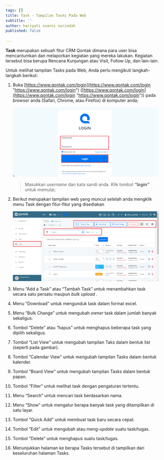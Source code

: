 ```yaml
---
tags: []
title: Task - Tampilan Tasks Pada Web
subtitle: ''
author: hariyati suarni nurindah
published: false

---
```

**Task** merupakan sebuah fitur CRM Qontak dimana para user bisa mencantumkan dan melaporkan kegiatan yang mereka lakukan. Kegiatan tersebut bisa berupa Rencana Kunjungan atau Visit, Follow Up, dan lain-lain.

Untuk melihat tampilan Tasks pada Web, Anda perlu mengikuti langkah-langkah berikut:

 1. Buka [https://www.qontak.com/login](https://www.qontak.com/login "https://www.qontak.com/login") ([https://www.qontak.com/login](https://www.qontak.com/login "https://www.qontak.com/login")) pada _browser_ anda (Safari, Chrome, atau Firefox) di komputer anda;

    ![](/uploads/dells-1.PNG)

    > Masukkan _username_ dan kata sandi anda. Klik tombol **_“login”_** untuk memulai;
 2. Berikut merupakan tampilan web yang muncul setelah anda mengklik menu Task dengan fitur-fitur yang disediakan

    ![](/uploads/tampilantaskweb.PNG)
 3. Menu “Add a Task” atau “Tambah Task” untuk menambahkan task secara satu persatu maupun _bulk upload_ .
 4. Menu “Download” untuk mengunduk task dalam format excel.
 5. Menu “Bulk Change” untuk mengubah _owner_ task dalam jumlah banyak sekaligus.
 6. Tombol “Delete” atau “hapus” untuk menghapus beberapa task yang dipilih sekaligus.
 7. Tombol “List View” untuk mengubah tampilan Taks dalam bentuk list (seperti pada gambar).
 8. Tombol “Calendar View” untuk mengubah tampilan Tasks dalam bentuk kalender.
 9. Tombol “Board View” untuk mengubah tampilan Tasks dalam bentuk papan.
10. Tombol “Filter” untuk melihat task dengan pengaturan tertentu.
11. Menu “Search” untuk mencari task berdasarkan nama.
12. Menu “Show” untuk mengatur berapa banyak task yang ditampilkan di satu layar.
13. Tombol “Quick Add” untuk membuat task baru secara cepat.
14. Tombol “Edit” untuk mengubah atau meng-_update_ suatu task/tugas.
15. Tombol “Delete” untuk menghapus suatu task/tugas.
16. Menunjukkan halaman ke berapa Tasks tersebut di tampilkan dari keseluruhan halaman Tasks.